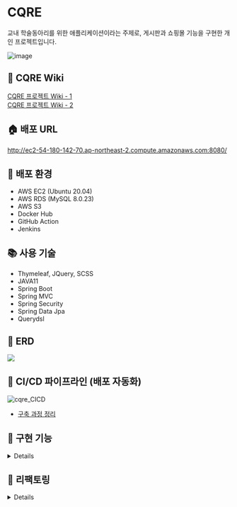 # CQRE  
교내 학술동아리를 위한 애플리케이션이라는 주제로, 게시판과 쇼핑몰 기능을 구현한 개인 프로젝트입니다.<br>

![image](https://user-images.githubusercontent.com/57134526/136526132-d32b946d-9092-412d-881f-7aa54e643f04.png)

## 📂 CQRE Wiki
[CQRE 프로젝트 Wiki - 1](https://languid-visage-6fe.notion.site/CQRE-Wiki-1-d0748dea60e84379869f7c2404a427c6)<br>
[CQRE 프로젝트 Wiki - 2](https://languid-visage-6fe.notion.site/CQRE-Wiki-2-2996c9ddea484275b89d0d0b14022774)

## 🏠 배포 URL
http://ec2-54-180-142-70.ap-northeast-2.compute.amazonaws.com:8080/

## 🔧 배포 환경
- AWS EC2 (Ubuntu 20.04)
- AWS RDS (MySQL 8.0.23)
- AWS S3
- Docker Hub
- GitHub Action
- Jenkins

## 📚 사용 기술
- Thymeleaf, JQuery, SCSS
- JAVA11<br>
- Spring Boot<br>
- Spring MVC<br>
- Spring Security<br>
- Spring Data Jpa<br>
- Querydsl<br>

## 🔱 ERD
<img src="https://user-images.githubusercontent.com/57134526/119619566-19343100-be3f-11eb-89a6-1d10aab5933b.png"></img>

## 🔁 CI/CD 파이프라인 (배포 자동화)
![cqre_CICD](https://user-images.githubusercontent.com/57134526/136551080-3baef7b4-96ba-47a4-a266-45156d18c168.png)<br>
- [구축 과정 정리](https://languid-visage-6fe.notion.site/CQRE-Wiki-2-2996c9ddea484275b89d0d0b14022774)


## 🔎 구현 기능
<details>

- **인증, 회원 관련**
  - 이메일인증(SMTP)를 통한 회원가입
  - 로그인, 로그아웃, OAuth2 로그인(카카오, 네이버, 구글, 페이스북)
  - ID찾기, 비밀번호찾기, 회원정보 수정
  - 나의 글, 댓글, 주문목록, 주문취소 목록, 장바구니 목록, 쿠폰 조회 (나의 정보 페이지)
- **인가(Admin 권한)**
  - 공지사항 글쓰기
  - 쿠폰 생성, 회원에게 쿠폰 발급
- **게시판**
  - 글 CRUD
  - 비동기 댓글, 대댓글 CRUD
  - 비동기 글 좋아요 버튼
  - 조회수, 추천수에 따른 정렬
  - 글 검색
- **갤러리**
  - AWS S3를 이용한 이미지 업로드, 다운로드, 조회, 삭제
- **쇼핑몰**
  - 카테고리별 상품 조회
  - 상품 CRUD
  - 상품 주문, 주문취소, 재 주문, 장바구니
  - 쿠폰 적용한 주문
</details>

## 🔨 리팩토링
<details>
  <br>
  <a href="https://languid-visage-6fe.notion.site/d83088a2380e42f49da34ffb126685d6"> - 글 추천 로직 리팩토링 </a> <br>
  <a href="https://languid-visage-6fe.notion.site/65eea333e7c3434eb65f3479e06690cc"> - 불필요한 객체 생성을 피하라 (Effective Java Item6) </a><br>
  <a href="https://languid-visage-6fe.notion.site/d83088a2380e42f49da34ffb126685d6"> - 객체의 null 체크시 == 연산자를 직접 사용하는게 좋은가? </a><br>
  <a href="https://languid-visage-6fe.notion.site/d908cbc54eb04b6c97459950f557f06e"> - 검증로직은 어디에? </a><br>
  <a href="https://languid-visage-6fe.notion.site/REST-API-60860e5dfbc44355abf6c8bc02e1086b"> - REST API </a><br>
  <a href="https://languid-visage-6fe.notion.site/Auditing-b7b68f3796784eed9da8b6a9318a4ee9"> - Auditing 클래스는 추상클래스로 </a><br>
</details>
  
